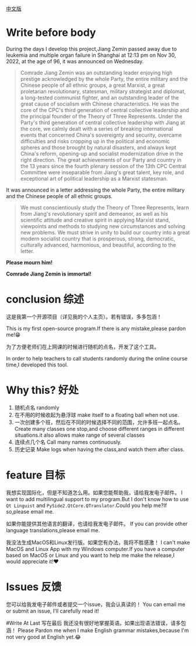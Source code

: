 [中文版](./README.md)
# Write before body
During the days I develop this project,Jiang Zemin passed away due to leukemia and multiple organ failure in Shanghai at 12:13 pm on Nov 30, 2022, at the age of 96, it was announced on Wednesday.
> Comrade Jiang Zemin was an outstanding leader enjoying high prestige acknowledged by the whole Party, the entire military and the Chinese people of all ethnic groups, a great Marxist, a great proletarian revolutionary, statesman, military strategist and diplomat, a long-tested communist fighter, and an outstanding leader of the great cause of socialism with Chinese characteristics. He was the core of the CPC's third generation of central collective leadership and the principal founder of the Theory of Three Represents.
> Under the Party's third generation of central collective leadership with Jiang at the core, we calmly dealt with a series of breaking international events that concerned China's sovereignty and security, overcame difficulties and risks cropping up in the political and economic spheres and those brought by natural disasters, and always kept China's reform, opening-up and socialist modernization drive in the right direction. The great achievements of our Party and country in the 13 years since the fourth plenary session of the 13th CPC Central Committee were inseparable from Jiang's great talent, key role, and exceptional art of political leadership as a Marxist statesman.

It was announced in a letter addressing the whole Party, the entire military and the Chinese people of all ethnic groups.

>We must conscientiously study the Theory of Three Represents, learn from Jiang's revolutionary spirit and demeanor, as well as his scientific attitude and creative spirit in applying Marxist stand, viewpoints and methods to studying new circumstances and solving new problems. We must strive in unity to build our country into a great modern socialist country that is prosperous, strong, democratic, culturally advanced, harmonious, and beautiful, according to the letter.

**Please mourn him!**

**Comrade Jiang Zemin is immortal!**


# conclusion 综述
这是我第一个开源项目（详见我的个人主页）。若有错误，多多包涵！

This is my first open-source program.If there is any mistake,please pardon me!😁


为了方便老师们在上网课的时候进行随机的点名，开发了这个工具。

In order to help teachers to call students randomly during the online course time,I developed this tool.
# Why this? 好处
1. 随机点名 randomly
2. 在不用的时候收起为悬浮球
make itself to a floating ball when not use.
3. 一次创建多个班，然后在不同的时候选择不同的范围，允许多班一起点名。
Create many classes one stop,and choose different ranges in different situations.it also allows make range of several classes
4. 连续点几个名
Call many names continuously.
5. 历史记录
Make logs when having the class,and watch them after class.


# feature 目标
我想实现国际化，但是不知道怎么用。如果您能帮助我，请给我发电子邮件。
I want to add multilingual support to my program.But I don't know how to use `Qt Linguist` and `PySide2.QtCore.QTranslator`.Could you help me?If so,please email me.

如果你能提供其他语言的翻译，也请给我发电子邮件。
If you can provide other language translations,please email me.

我没法生成MacOS和Linux发行版。如果您有办法，我将不胜感激！
I can't make MacOS and Linux App with my Windows computer.If you have a computer based on MacOS or Linux and you want to help me make the release,I would appreciate it!❤️
# Issues 反馈
您可以给我发电子邮件或者提交一个issue，我会认真读的！
You can email me or submit an issue, I'll carefully read it!

#Write At Last 写在最后
我还没有很好地掌握英语。如果出现语法错误，请多包涵！
Please Pardon me when I make English grammar mistakes,because I'm not very good at English yet.😂